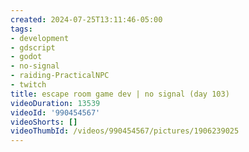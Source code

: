 ```yaml
---
created: 2024-07-25T13:11:46-05:00
tags:
- development
- gdscript
- godot
- no-signal
- raiding-PracticalNPC
- twitch
title: escape room game dev | no signal (day 103)
videoDuration: 13539
videoId: '990454567'
videoShorts: []
videoThumbId: /videos/990454567/pictures/1906239025
---
```

